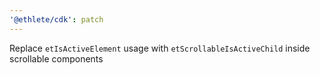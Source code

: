 ```yaml
---
'@ethlete/cdk': patch
---
```


Replace `etIsActiveElement` usage with `etScrollableIsActiveChild` inside scrollable components
